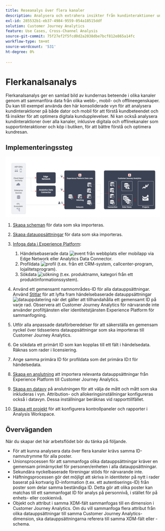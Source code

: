 ```yaml
---
title: Reseanalys över flera kanaler
description: Analysera och extrahera insikter från kundinteraktioner under hela kundresan.
exl-id: 285532b1-eb37-4984-9559-054a18515ddf
solution: Customer Journey Analytics
feature: Use Cases, Cross-Channel Analysis
source-git-commit: 75f27ef2f5fcd0d2a2038dbe7bcf812e865a14fc
workflow-type: tm+mt
source-wordcount: '531'
ht-degree: 0%

---
```


# Flerkanalsanalys

Flerkanalsanalys ger en samlad bild av kundernas beteende i olika kanaler genom att sammanföra data från olika webb-, mobil- och offlineegenskaper. Du kan till exempel använda den här konsoliderade vyn för att analysera kundinteraktioner på både dator och mobil för att förstå kundbeteendet och få insikter för att optimera digitala kundupplevelser. Ni kan också analysera kundinteraktioner över alla kanaler, inklusive digitala och offlinekanaler som supportinteraktioner och köp i butiken, för att bättre förstå och optimera kundresan.

## Implementeringssteg

![Illustration av flödet av implementeringssteg enligt beskrivningen i [Implementeringssteg](#implementation-steps)](../assets/cca-architecture.png)

1. [Skapa scheman](https://experienceleague.adobe.com/docs/experience-platform/xdm/tutorials/create-schema-ui.html) för data som ska importeras.
1. [Skapa datauppsättningar](https://experienceleague.adobe.com/docs/platform-learn/tutorials/data-ingestion/create-datasets-and-ingest-data.html) för data som ska importeras.
1. [Infoga data i Experience Platform](https://experienceleague.adobe.com/docs/platform-learn/tutorials/data-ingestion/understanding-data-ingestion.html):
   1. Händelsebaserade data ![event](https://spectrum.adobe.com/static/icons/workflow_18/Smock_Events_18_N.svg) från webbplats eller mobilapp via Edge Network eller Analytics Data Connector.
   2. Profildata ![profil](https://spectrum.adobe.com/static/icons/workflow_18/Smock_User_18_N.svg) (t.ex. från ett CRM-system, callcenter-program, lojalitetsprogram).
   3. Sökdata ![sökning](https://spectrum.adobe.com/static/icons/workflow_18/Smock_Search_18_N.svg) (t.ex. produktnamn, kategori från ett produktinformationssystem).

1. Använd ett gemensamt namnområdes-ID för alla datauppsättningar. Använd [Stitlar](../../stitching/overview.md) för att lyfta fram händelsebaserade datauppsättningar ![datauppdatering](https://spectrum.adobe.com/static/icons/workflow_18/Smock_DataRefresh_18_N.svg) när det gäller att tillhandahålla ett gemensamt ID på varje rad. Observera att Customer Journey Analytics för närvarande inte använder profiltjänsten eller identitetstjänsten Experience Platform för sammanfogning.
1. Utför alla anpassade dataförberedelser för att säkerställa en gemensam nyckel över tidsseriens datauppsättningar som ska importeras till Customer Journey Analytics.
1. Ge sökdata ett primärt ID som kan kopplas till ett fält i händelsedata. Räknas som rader i licensiering.
1. Ange samma primära ID för profildata som det primära ID:t för händelsedata.
1. [Skapa en anslutning](../../connections/overview.md) att importera relevanta datauppsättningar från Experience Platform till Customer Journey Analytics.
1. [Skapa en datavy](/help/data-views/create-dataview.md) på anslutningen för att välja de mått och mått som ska inkluderas i vyn. Attribution- och allokeringsinställningar konfigureras också i datavyn. Dessa inställningar beräknas vid rapporttillfället.
1. [Skapa ett projekt](/help/analysis-workspace/home.md) för att konfigurera kontrollpaneler och rapporter i Analysis Workspace.

## Överväganden

När du skapar det här arbetsflödet bör du tänka på följande.

* För att kunna analysera data över flera kanaler krävs samma ID-namnutrymme för alla poster.
* Unionsprocessen för att sammanfoga olika datauppsättningar kräver en gemensam primärnyckel för personen/enheten i alla datauppsättningar.
* Sekundära nyckelbaserade föreningar stöds för närvarande inte.
* Häftningsprocessen gör det möjligt att skriva in identiteter på nytt i rader baserat på kortvarig ID-information (t.ex. ett autentiserings-ID) från poster som delar samma beständiga ID. Detta gör att olika poster kan matchas till ett sammanfogat ID för analys på personnivå, i stället för på enhets- eller cookienivå.
* Objekt och attribut i samma XDM-fält sammanfogas till en dimension i Customer Journey Analytics. Om du vill sammanfoga flera attribut från olika datauppsättningar till samma Customer Journey Analytics-dimension, ska datauppsättningarna referera till samma XDM-fält eller -schema.

